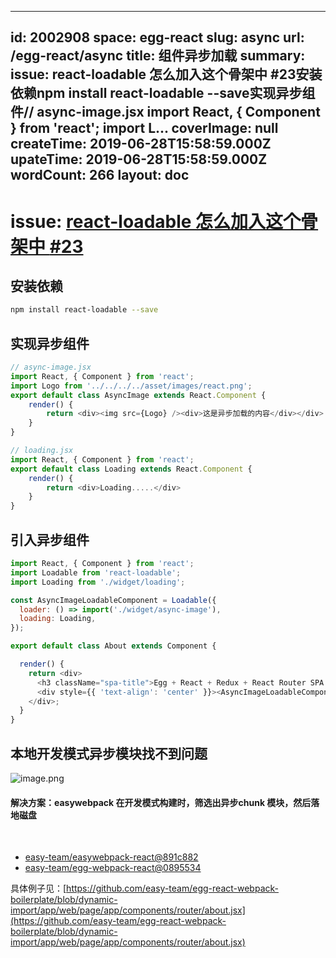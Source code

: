 
---
id: 2002908
space: egg-react
slug: async
url: /egg-react/async
title: 组件异步加载
summary: issue: react-loadable 怎么加入这个骨架中 #23安装依赖npm install react-loadable --save实现异步组件// async-image.jsx import React, { Component } from 'react'; import L...
coverImage: null
createTime: 2019-06-28T15:58:59.000Z 
upateTime: 2019-06-28T15:58:59.000Z
wordCount: 266
layout: doc
---


# issue: [react-loadable 怎么加入这个骨架中 ](https://github.com/easy-team/egg-react-webpack-boilerplate/issues/23)[#23](https://github.com/easy-team/egg-react-webpack-boilerplate/issues/23)


## 安装依赖

```bash
npm install react-loadable --save
```

## 

## 实现异步组件

```javascript
// async-image.jsx
import React, { Component } from 'react';
import Logo from '../../../../asset/images/react.png';
export default class AsyncImage extends React.Component {
    render() {
        return <div><img src={Logo} /><div>这是异步加载的内容</div></div>
    }
}

// loading.jsx    
import React, { Component } from 'react';
export default class Loading extends React.Component {
    render() {
        return <div>Loading.....</div>
    }
}

```



## 引入异步组件

```javascript
import React, { Component } from 'react';
import Loadable from 'react-loadable';
import Loading from './widget/loading';

const AsyncImageLoadableComponent = Loadable({
  loader: () => import('./widget/async-image'),
  loading: Loading,
});

export default class About extends Component {

  render() {
    return <div>
      <h3 className="spa-title">Egg + React + Redux + React Router SPA Server Side + Webpack Render Example</h3>
      <div style={{ 'text-align': 'center' }}><AsyncImageLoadableComponent /></div>
    </div>;
  }
}

```


## 本地开发模式异步模块找不到问题
![image.png](https://cdn.nlark.com/yuque/0/2019/png/116733/1561737398221-51eaf5dc-f791-4b30-b930-5914a59c10b6.png#align=left&display=inline&height=430&name=image.png&originHeight=860&originWidth=1360&size=756879&status=done&width=680)


#### 解决方案：easywebpack 在开发模式构建时，筛选出异步chunk 模块，然后落地磁盘
<br />

- [easy-team/easywebpack-react@891c882](https://github.com/easy-team/easywebpack-react/commit/891c882)
- [easy-team/egg-webpack-react@0895534](https://github.com/easy-team/egg-webpack-react/commit/08955343239ae1fbe95035492ce188153d465563)

具体例子见：[https://github.com/easy-team/egg-react-webpack-boilerplate/blob/dynamic-import/app/web/page/app/components/router/about.jsx](https://github.com/easy-team/egg-react-webpack-boilerplate/blob/dynamic-import/app/web/page/app/components/router/about.jsx)

  